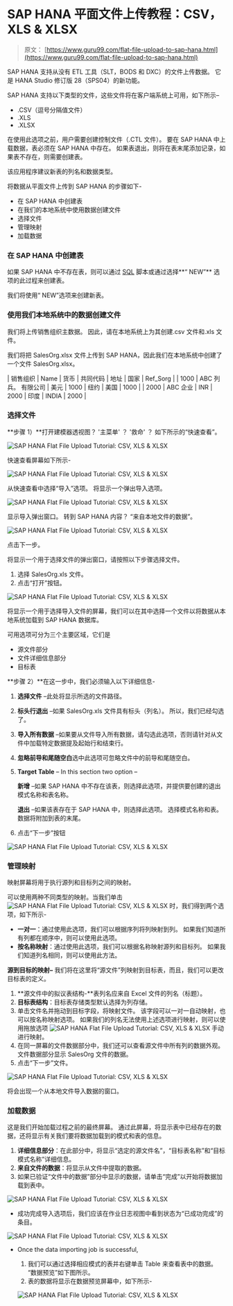 # SAP HANA 平面文件上传教程：CSV，XLS & XLSX

> 原文： [https://www.guru99.com/flat-file-upload-to-sap-hana.html](https://www.guru99.com/flat-file-upload-to-sap-hana.html)

SAP HANA 支持从没有 ETL 工具（SLT，BODS 和 DXC）的文件上传数据。 它是 HANA Studio 修订版 28（SPS04）的新功能。

SAP HANA 支持以下类型的文件，这些文件将在客户端系统上可用，如下所示–

*   .CSV（逗号分隔值文件）
*   .XLS
*   .XLSX

在使用此选项之前，用户需要创建控制文件（.CTL 文件）。 要在 SAP HANA 中上载数据，表必须在 SAP HANA 中存在。 如果表退出，则将在表末尾添加记录，如果表不存在，则需要创建表。

该应用程序建议新表的列名和数据类型。

将数据从平面文件上传到 SAP HANA 的步骤如下-

*   在 SAP HANA 中创建表
*   在我们的本地系统中使用数据创建文件
*   选择文件
*   管理映射
*   加载数据

### 在 SAP HANA 中创建表

如果 SAP HANA 中不存在表，则可以通过 [SQL](/sql.html) 脚本或通过选择**“ NEW”** 选项的此过程来创建表。

我们将使用“ NEW”选项来创建新表。

### 使用我们本地系统中的数据创建文件

我们将上传销售组织主数据。 因此，请在本地系统上为其创建.csv 文件和.xls 文件。

我们将把 SalesOrg.xlsx 文件上传到 SAP HANA，因此我们在本地系统中创建了一个文件 SalesOrg.xlsx。

| 销售组织 | Name | 货币 | 共同代码 | 地址 | 国家 | Ref_Sorg |
| 1000 | ABC 列兵。 有限公司 | 美元 | 1000 | 纽约 | 美国 | 1000 |
| 2000 | ABC 企业 | INR | 2000 | 印度 | INDIA | 2000 |

### 选择文件

**步骤 1）**打开建模器透视图？ '主菜单' ？ '救命' ？ 如下所示的“快速查看”。

![SAP HANA Flat File Upload Tutorial: CSV, XLS & XLSX](img/1ee0c1fd083544b817e97a68ced71dcf.png)

快速查看屏幕如下所示-

![SAP HANA Flat File Upload Tutorial: CSV, XLS & XLSX](img/8012629b1f935fad2ff53a1ddb91358e.png)

从快速查看中选择“导入”选项。 将显示一个弹出导入选项。

![SAP HANA Flat File Upload Tutorial: CSV, XLS & XLSX](img/3b155f050992d2f223e088aa959068bd.png)

显示导入弹出窗口。 转到 SAP HANA 内容？ “来自本地文件的数据”。

![SAP HANA Flat File Upload Tutorial: CSV, XLS & XLSX](img/cd48f631ce68e65e29cf2115c919f469.png)

点击下一步。

将显示一个用于选择文件的弹出窗口，请按照以下步骤选择文件。

1.  选择 SalesOrg.xls 文件。
2.  点击“打开”按钮。

![SAP HANA Flat File Upload Tutorial: CSV, XLS & XLSX](img/6a8a990da1241f4e6b8daf6057221144.png)

将显示一个用于选择导入文件的屏幕，我们可以在其中选择一个文件以将数据从本地系统加载到 SAP HANA 数据库。

可用选项可分为三个主要区域，它们是

*   源文件部分
*   文件详细信息部分
*   目标表

**步骤 2）**在这一步中，我们必须输入以下详细信息-

1.  **选择文件** –此处将显示所选的文件路径。
2.  **标头行退出** –如果 SalesOrg.xls 文件具有标头（列名）。 所以，我们已经勾选了。
3.  **导入所有数据** –如果要从文件导入所有数据，请勾选此选项，否则请针对从文件中加载特定数据提及起始行和结束行。
4.  **忽略前导和尾随空白**选中此选项可忽略文件中的前导和尾随空白。
5.  **Target Table** – In this section two option –

    **新增** –如果 SAP HANA 中不存在该表，则选择此选项，并提供要创建的退出模式名称和表名称。

    **退出** –如果该表存在于 SAP HANA 中，则选择此选项。 选择模式名称和表。 数据将附加到表的末尾。

6.  点击“下一步”按钮

![SAP HANA Flat File Upload Tutorial: CSV, XLS & XLSX](img/8861de0e2723a3d8a1d9b53fed7e22b3.png)

### 管理映射

映射屏幕将用于执行源列和目标列之间的映射。

可以使用两种不同类型的映射。当我们单击 ![SAP HANA Flat File Upload Tutorial: CSV, XLS & XLSX](img/2bd8a5b80455c83a0e89ea6ca21d4372.png) 时，我们得到两个选项，如下所示-

*   **一对一**：通过使用此选项，我们可以根据序列将列映射到列。 如果我们知道所有列都在顺序中，则可以使用此选项。
*   **按名称映射**：通过使用此选项，我们可以根据名称映射源列和目标列。 如果我们知道列名相同，则可以使用此方法。

**源到目标的映射–** 我们将在这里将“源文件”列映射到目标表，而且，我们可以更改目标表的定义。

1.  **源文件中的拟议表结构-**表列名应来自 Excel 文件的列名（标题）。
2.  **目标表结构**：目标表存储类型默认选择为列存储。
3.  单击文件名并拖动到目标字段，将映射文件。 该字段可以一对一自动映射，也可以按名称映射选项。 如果我们的列名无法使用上述选项进行映射，则可以使用拖放选项 ![SAP HANA Flat File Upload Tutorial: CSV, XLS & XLSX](img/d6adaf8a537264163fa4c247e3a33683.png) 手动进行映射。
4.  在同一屏幕的文件数据部分中，我们还可以查看源文件中所有列的数据外观。文件数据部分显示 SalesOrg 文件的数据。
5.  点击“下一步”文件。

![SAP HANA Flat File Upload Tutorial: CSV, XLS & XLSX](img/ff912bf1e666620dd60bf81703fe5801.png)

将会出现一个从本地文件导入数据的窗口。

### 加载数据

这是我们开始加载过程之前的最终屏幕。 通过此屏幕，将显示表中已经存在的数据，还将显示有关我们要将数据加载到的模式和表的信息。

1.  **详细信息部分**：在此部分中，将显示“选定的源文件名”，“目标表名称”和“目标模式名称”详细信息。
2.  **来自文件的数据**：将显示从文件中提取的数据。
3.  如果已验证“文件中的数据”部分中显示的数据，请单击“完成”以开始将数据加载到表中。

![SAP HANA Flat File Upload Tutorial: CSV, XLS & XLSX](img/1218d33aec81919abcf06f9bcd10dde8.png)

*   成功完成导入选项后，我们应该在作业日志视图中看到状态为“已成功完成”的条目。

![SAP HANA Flat File Upload Tutorial: CSV, XLS & XLSX](img/cfdc892df0d88966815ca6a46485eb7b.png)

*   Once the data importing job is successful,
    1.  我们可以通过选择相应模式的表并右键单击 Table 来查看表中的数据。 “数据预览”如下图所示。
    2.  表的数据将显示在数据预览屏幕中，如下所示-

    ![SAP HANA Flat File Upload Tutorial: CSV, XLS & XLSX](img/cfa876d06649dcdee2b4fbd21a26f3b2.png)